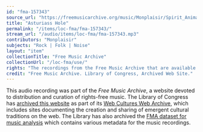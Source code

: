 ```yaml
---
id: "fma-157343"
source_url: "https://freemusicarchive.org/music/Monplaisir/Spirit_Animal/Monplaisir_-_Spirit_Animal_-_06_Asturiass_Hole"
title: "Asturiass Hole"
permalink: "/items/loc-fma/fma-157343/"
stream_url: "/audio/items/loc-fma/fma-157343.mp3"
contributors: "Monplaisir"
subjects: "Rock | Folk | Noise"
layout: "item"
collectionTitle: "Free Music Archive"
collectionUrl: "/loc-fma/use/"
rights: "The recordings from the Free Music Archive that are available on Citizen DJ have a CC0 1.0 Universal License (Public Domain Dedication) which means you can copy, modify, distribute and perform the work, even for commercial purposes, all without asking permission."
credit: "Free Music Archive. Library of Congress, Archived Web Site."
---
```


This audio recording was part of the _Free Music Archive_, a website devoted to distribution and curation of rights-free music. The Library of Congress has [archived this website](https://www.loc.gov/item/lcwaN0026492/) as part of its [Web Cultures Web Archive](https://www.loc.gov/collections/web-cultures-web-archive/about-this-collection/), which includes sites documenting the creation and sharing of emergent cultural traditions on the web. The Library has also archived the [FMA dataset for music analysis](https://catalog.loc.gov/vwebv/search?searchCode=LCCN&searchArg=2018655052&searchType=1&permalink=y) which contains various metadata for the music recordings.
